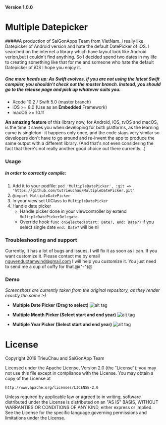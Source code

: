 **Version 1.0.0**
# Multiple Datepicker
#####A production of SaiGonApps Team from VietNam.
I really like Datepicker of Android version and hate the default DatePicker of iOS. I searched on the internet a library which have layout look like Android verion,but i couldn't find anything.
So I decided spend two dates in my life to creating something like that for me and someone who hate the default Datepicker of iOS
I hope you enjoy it.
##### One more heads up: As Swift evolves, if you are not using the latest Swift compiler, you shouldn't check out the master branch. Instead, you should go to the release page and pick up whatever suits you.

* Xcode 10.2 / Swift 5.0 (master branch)
* iOS >= 8.0 (Use as an **Embedded** Framework)
* macOS >= 10.11

**An amazing feature** of this library now, for Android, iOS, tvOS and macOS, is the time it saves you when developing for both platforms, as the learning curve is singleton- it happens only once, and the code stays very similar so developers don't have to go around and re-invent the app to produce the same output with a different library. (And that's not even considering the fact that there's not really another good choice out there currently...)

### Usage

##### In order to correctly compile:

1. Add it to your podfile: `pod 'MultipleDatePicker', :git => 'https://github.com/tutrieuchau/MultipleDatePicker.git'`
2. `@import MultipleDatePicker` 
3.  In your view set UIClass to `MultipleDatePicker`
4.  Handle date picker
       - Handle picker done in your viewcontroller by extend `MultipleDatePickerDelegate`
       - Override hook  `func onSelected(start: Date?, end: Date?)` 
       if you select single date `end: Date?` will be nil
### Troubleshooting and support
Currently, It has a lot of bugs and issues.
I will fix it as soon as i can.
If you want customize it. Please contact me by email nguyenductamwind@gmail.com I will help you customize it.
You just need to send me a cup of coffy for that.@(^-^)@
### Demo
*Screenshots are currently taken from the original repository, as they render exactly the same :-)*
- **Multiple Date Picker (Drag to select)**
![alt tag](https://i.ibb.co/4SvnRxC/demo1.png)
 - **Multiple Month Picker (Select start and end year)**
![alt tag](https://i.ibb.co/GTVsxpj/demo3.png)

 - **Multiple Year Picker (Select start and end year)**
![alt tag](https://i.ibb.co/j6P9w3L/demo2.png)


License
=======
Copyright 2019 TrieuChau and SaiGonApp Team

Licensed under the Apache License, Version 2.0 (the "License");
you may not use this file except in compliance with the License.
You may obtain a copy of the License at

    http://www.apache.org/licenses/LICENSE-2.0

Unless required by applicable law or agreed to in writing, software
distributed under the License is distributed on an "AS IS" BASIS,
WITHOUT WARRANTIES OR CONDITIONS OF ANY KIND, either express or implied.
See the License for the specific language governing permissions and
limitations under the License.
